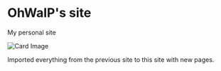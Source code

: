 # OhWalP's site
My personal site

![Card Image](https://ohwalp.github.io/assets/images/card.jpg)

Imported everything from the previous site to this site with new pages.



